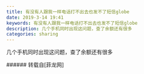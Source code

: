 ```yaml
---
title: 有没有人跟我一样电话打不出去也发不了短信globe
date: 2019-3-14 19:41
keywords: 有没有人跟我一样电话打不出去也发不了短信globe
description: 几个手机同时出现这问题，查了余额还有很多
categories: sharing
---
```

<td class="t_f" id="postmessage_3225946">

几个手机同时出现这问题，查了余额还有很多<img alt="" border="0" class="zoom" data-cf-modified-eb02b8819d16aa77f3d46d50-="" file="http://www.flw.ph//mobcent//app/data/phiz/default/02.png" id="aimg_mu0EU" lazyloadthumb="1" onclick="" onmouseover="" src="http://www.flw.ph//mobcent//app/data/phiz/default/02.png"/><img alt="" border="0" class="zoom" data-cf-modified-eb02b8819d16aa77f3d46d50-="" file="http://www.flw.ph//mobcent//app/data/phiz/default/38.png" id="aimg_p8eoE" lazyloadthumb="1" onclick="" onmouseover="" src="http://www.flw.ph//mobcent//app/data/phiz/default/38.png"/><img alt="" border="0" class="zoom" data-cf-modified-eb02b8819d16aa77f3d46d50-="" file="http://www.flw.ph//mobcent//app/data/phiz/default/36.png" id="aimg_dC0D9" lazyloadthumb="1" onclick="" onmouseover="" src="http://www.flw.ph//mobcent//app/data/phiz/default/36.png"/><img alt="" border="0" class="zoom" data-cf-modified-eb02b8819d16aa77f3d46d50-="" file="http://www.flw.ph//mobcent//app/data/phiz/default/33.png" id="aimg_q6iT5" lazyloadthumb="1" onclick="" onmouseover="" src="http://www.flw.ph//mobcent//app/data/phiz/default/33.png"/><br/>
</td>
###### 转载自[菲龙网]